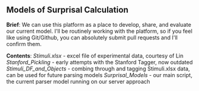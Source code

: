 ## Models of Surprisal Calculation

**Brief**:
We can use this platform as a place to develop, share, and evaluate our current model. 
I'll be routinely working with the platform, so if you feel like using Git/Github, you can 
absolutely submit pull requests and I'll confirm them.

**Contents**:
*Stimuli.xlsx* - excel file of experimental data, courtesy of Lin
*Stanford_Pickling* - early attempts with the Stanford Tagger, now outdated
*Stimuli_DF_and_Objects* - combing through and tagging Stimuli.xlsx data, can be used for future parsing models
*Surprisal_Models* - our main script, the current parser model running on our server approach


